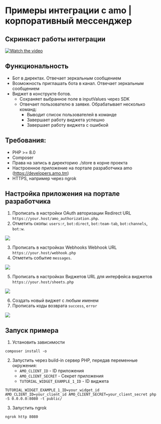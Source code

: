 # Примеры интеграции с amo | корпоративный мессенджер

## Скринкаст работы интеграции

[![Watch the video](.md/screencast-preview.gif)](https://www.youtube.com/watch?v=eIq_WRiYTIo)

## Функциональность

- Бот в директах. Отвечает зеркальным сообщением
- Возможность приглашать бота в канал. Отвечает зеркальным сообщением
- Виджет в конструкте ботов. 
  - Сохраняет выбранное поле в inputValues через SDK
  - Отвечает пользователю в заявке. Обрабатывает несколько команд:
    - Выводит список пользователей в команде
    - Завершает работу виджета успешно
    - Завершает работу виджета с ошибкой

## Требования:
   
- PHP >= 8.0
- Composer
- Права на запись в директорию ./store в корне проекта
- Настроенное приложение на портале разработчика amo (https://developers.amo.tm)
- HTTPS, например через ngrok

## Настройка приложения на портале разработчика

1. Прописать в настройки OAuth авторизации Redirect URL `https://your.host/amo_authorization.php`. 
2. Отметить скопы: `users:r`, `bot:direct`, `bot:team-tab`, `bot:channels`, `bot:w`.

![](.md/developers-oauth.png)

3. Прописать в настройках Webhooks Webhook URL `https://your.host/webhook.php`
4. Отметить событие `messages`.

![](.md/developers-webhooks.png)

5. Прописать в настройках Виджетов URL для интерфейса виджетов `https://your.host/sheets.php`

![](.md/developers-sheets.png)

6. Создать новый виджет с любым именем
7. Прописать коды возврата `success`, `error`

![](.md/developers-sheets-widget.png)

## Запуск примера

1. Установить зависимости

```shell
composer install -o
```

2. Запустить через build-in сервер PHP, передав переменные окружения:
   - `AMO_CLIENT_ID` - ID приложения
   - `AMO_CLIENT_SECRET` - Секрет приложения
   - `TUTORIAL_WIDGET_EXAMPLE_1_ID` - ID виджета

```shell
TUTORIAL_WIDGET_EXAMPLE_1_ID=your_widget_id AMO_CLIENT_ID=your_client_id AMO_CLIENT_SECRET=your_client_secret php -S 0.0.0.0:8080 -t public/
```

3. Запустить ngrok

```shell
ngrok http 8080
```